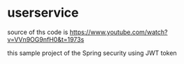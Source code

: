 # userservice
source of ths code is https://www.youtube.com/watch?v=VVn9OG9nfH0&t=1973s 

this sample project of the Spring security using JWT token
